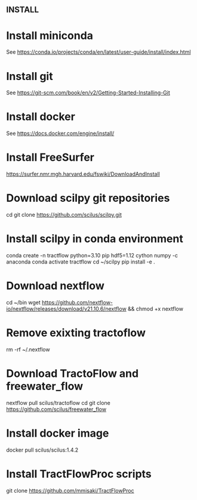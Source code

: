 
INSTALL
---
# Install miniconda
See https://conda.io/projects/conda/en/latest/user-guide/install/index.html

# Install git
See https://git-scm.com/book/en/v2/Getting-Started-Installing-Git

# Install docker
See https://docs.docker.com/engine/install/

# Install FreeSurfer
https://surfer.nmr.mgh.harvard.edu/fswiki/DownloadAndInstall


# Download scilpy git repositories
cd
git clone https://github.com/scilus/scilpy.git

# Install scilpy in conda environment
conda create -n tractflow python=3.10 pip hdf5=1.12 cython numpy -c anaconda
conda activate tractflow
cd ~/scilpy
pip install -e .

# Download nextflow
cd ~/bin
wget https://github.com/nextflow-io/nextflow/releases/download/v21.10.6/nextflow && chmod +x nextflow

# Remove exixting tractoflow
rm -rf ~/.nextflow

# Download TractoFlow and freewater_flow
nextflow pull scilus/tractoflow
cd
git clone https://github.com/scilus/freewater_flow

# Install docker image
docker pull scilus/scilus:1.4.2

# Install TractFlowProc scripts
git clone https://github.com/mmisaki/TractFlowProc

